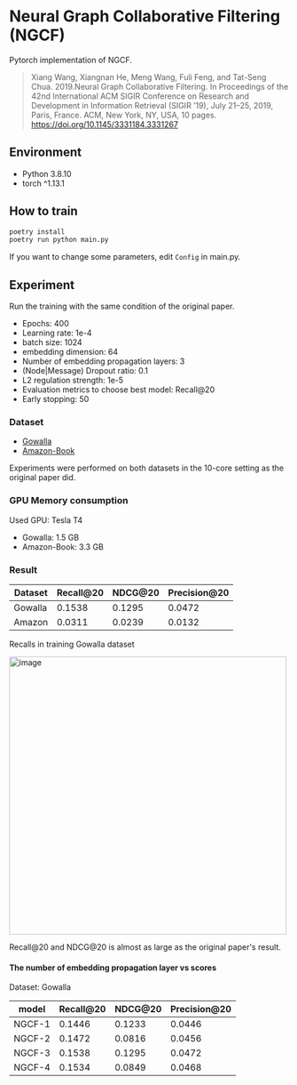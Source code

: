 # Neural Graph Collaborative Filtering (NGCF)

Pytorch implementation of NGCF.

> Xiang Wang, Xiangnan He, Meng Wang, Fuli Feng, and Tat-Seng Chua. 2019.Neural Graph Collaborative Filtering. In Proceedings of the 42nd International ACM SIGIR Conference on Research and Development in Information Retrieval (SIGIR ’19), July 21–25, 2019, Paris, France. ACM, New York, NY, USA, 10 pages. https://doi.org/10.1145/3331184.3331267

## Environment

- Python 3.8.10
- torch ^1.13.1

## How to train

```bash
poetry install
poetry run python main.py
```

If you want to change some parameters, edit `Config` in main.py.


## Experiment

Run the training with the same condition of the original paper.

- Epochs: 400
- Learning rate: 1e-4
- batch size: 1024
- embedding dimension: 64
- Number of embedding propagation layers: 3
- (Node|Message) Dropout ratio: 0.1
- L2 regulation strength: 1e-5
- Evaluation metrics to choose best model: Recall@20
- Early stopping: 50

### Dataset

- [Gowalla](https://snap.stanford.edu/data/loc-gowalla.html)
- [Amazon-Book](http://jmcauley.ucsd.edu/data/amazon/)

Experiments were performed on both datasets in the 10-core setting as the original paper did.

### GPU Memory consumption

Used GPU: Tesla T4

- Gowalla: 1.5 GB
- Amazon-Book: 3.3 GB

### Result

Dataset | Recall@20 | NDCG@20 | Precision@20
------- | --------- | ------- | ------------
Gowalla | 0.1538    | 0.1295  | 0.0472
Amazon  | 0.0311 | 0.0239 | 0.0132

Recalls in training Gowalla dataset

<img width="500" alt="image" src="https://user-images.githubusercontent.com/34836226/216570513-7bdc8db9-d782-4044-9cd9-6f84db971c20.png">


Recall@20 and NDCG@20 is almost as large as the original paper's result.

#### The number of embedding propagation layer vs scores

Dataset: Gowalla

model  | Recall@20 | NDCG@20 | Precision@20
------ | --------- | ------- | ------------
NGCF-1 | 0.1446    | 0.1233  | 0.0446
NGCF-2 | 0.1472    | 0.0816  | 0.0456
NGCF-3 | 0.1538    | 0.1295  | 0.0472
NGCF-4 | 0.1534    | 0.0849  | 0.0468
